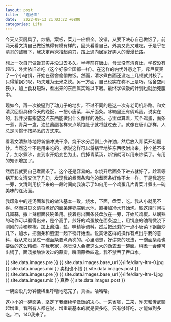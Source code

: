 ```yaml
---
layout: post
title:  "连汤面"
date:   2022-09-13 21:03:22 +0800
categories: Life
---
```


今天又买厨具了，炒锅，案板，菜刀一应俱全。没错，又要下决心自己做饭了。前两天看文清自己做饭搞得有模有样的，回头看看自己，外卖又贵又难吃，于是乎在清哥的鼓舞下，我决定再次拾起菜刀，踏上通向居家好男人的漫漫长路。

想上一次自己做饭其实并没过去多久。半年前在唐山，食堂没有清真灶，学校没有超市，外卖依旧难吃（这个好像全国都一样）。在这样的内忧外患之下，斥巨资买了一个小电锅，开始在宿舍偷偷做饭。然而，清水煮白面还没吃上几顿就封校了。只得望锅兴叹，巧夫难为无米之炊。另一方面，自己也实在称不上是巧，宿舍空间狭小，加上食材短缺，煮出来的东西属实难以下咽。最终学做饭的计划也就胎死腹中。

现如今，再一次被逼到了动刀子的地步。不过不同的是这一次有老司机带路。和文清买回厨具和今天的晚饭，一把小唐菜，半斤面条。冰箱里还有俩鸡蛋。说实在的，我并没有指望这点东西能做出什么像样的晚饭。心里盘算着，煎个鸡蛋，面条一煮，青菜一盘，油盐酱醋各样来点填饱肚子就将就过去了。就像在唐山那样，人总是习惯于按熟悉的方式来。

看着文清熟练地将新锅冲洗干净，烧干水分后倒上少许油，然后放入青菜开始翻炒。当然这个不是用来吃的，据说这样可以将锅里地脏东西吸附出来。抄个差不多了，加水煮沸，直到水开始变色为止。倒掉青菜汤，新锅就可以用来炒菜了。有用的知识增加了。

然后我就要自己煮面条了。这个还是容易的。水烧开后面条下进去就好了。趁着等锅开和文清交流了几句，发现我的煮面条和他的煮面条好像不太一样。于是我退在一旁，文清则用接下来的一段时间向我演示了如何用一个鸡蛋几片青菜叶煮出一碗美味的连汤面。

我印象中的连汤面和我的做法基本一致，烧水，下面，盘菜，吃。我从小就见不得。然而只见文清将煮好的面条连锅端到水池，直接加冷水开始泡。趁这段时间拍几瓣蒜，撒上辣椒面装碗备用。接着捞出面条装盘放在一旁，开始煎鸡蛋。从娴熟的动作可以看得出来，是个高手。煎好的鸡蛋放在面条边上，用锅底的油稍微浇下刚刚的蒜和辣椒，加上酱油，盐，味精等调料。然后把还剩的一点小唐菜下锅翻炒几下，加水，把面条和煎蛋一起下锅开始煮。说实话这样的操作有点出乎我的意料，我从来没见过一碗面条要煮两次的。心里暗想，好讲究的吃法，一碗面条竟也要做的这么精细。在我老家，感觉没人会费这么大的劲去煮一碗面。稍煮一会便可出锅了，面汤接触油泼过的蒜瓣，瞬间蒜香四逸。我不禁吞了吞口水。

<div>
{{ site.data.images.pre }}
{{ site.data.images.base_url }}/life/diary-ltm-0.jpg
{{ site.data.images.mid }}
卖相也不错
{{ site.data.images.post }}
</div>

<div>
{{ site.data.images.pre }}
{{ site.data.images.base_url }}/life/diary-ltm-1.jpg
{{ site.data.images.mid }}
真香
{{ site.data.images.post }}
</div>

一碗面没几分钟便稀里呼噜地吃完了，真香。哈哈哈。

这小小的一碗面条，坚定了我继续学做饭的决心。一来省钱，二来，昨天和传武聊起增重。看所有人都在说，增重最基本的就是要多吃。只有够好吃，才能做到多吃。冲，140我来了。